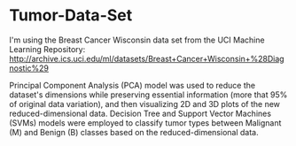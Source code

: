 # Tumor-Data-Set
I'm using  the Breast Cancer Wisconsin data set from the UCI Machine Learning Repository: http://archive.ics.uci.edu/ml/datasets/Breast+Cancer+Wisconsin+%28Diagnostic%29

Principal Component Analysis (PCA) model was used to reduce the dataset's dimensions while preserving essential information (more that 95% of original data variation), and then visualizing 2D and 3D plots of the new reduced-dimensional data.
Decision Tree and Support Vector Machines (SVMs) models were employed to classify tumor types between Malignant (M) and Benign (B) classes based on the reduced-dimensional data.
